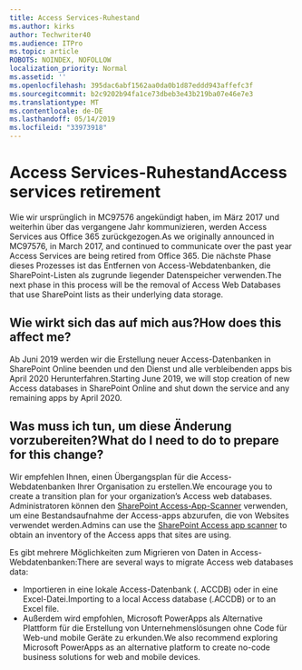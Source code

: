 ```yaml
---
title: Access Services-Ruhestand
ms.author: kirks
author: Techwriter40
ms.audience: ITPro
ms.topic: article
ROBOTS: NOINDEX, NOFOLLOW
localization_priority: Normal
ms.assetid: ''
ms.openlocfilehash: 395dac6abf1562aa0da0b1d87eddd943affefc3f
ms.sourcegitcommit: b2c9202b94fa1ce73dbeb3e43b219ba07e46e7e3
ms.translationtype: MT
ms.contentlocale: de-DE
ms.lasthandoff: 05/14/2019
ms.locfileid: "33973918"
---
```

# <a name="access-services-retirement"></a><span data-ttu-id="e4fa8-102">Access Services-Ruhestand</span><span class="sxs-lookup"><span data-stu-id="e4fa8-102">Access services retirement</span></span>

<span data-ttu-id="e4fa8-103">Wie wir ursprünglich in MC97576 angekündigt haben, im März 2017 und weiterhin über das vergangene Jahr kommunizieren, werden Access Services aus Office 365 zurückgezogen.</span><span class="sxs-lookup"><span data-stu-id="e4fa8-103">As we originally announced in MC97576, in March 2017, and continued to communicate over the past year Access Services are being retired from Office 365.</span></span> <span data-ttu-id="e4fa8-104">Die nächste Phase dieses Prozesses ist das Entfernen von Access-Webdatenbanken, die SharePoint-Listen als zugrunde liegender Datenspeicher verwenden.</span><span class="sxs-lookup"><span data-stu-id="e4fa8-104">The next phase in this process will be the removal of Access Web Databases that use SharePoint lists as their underlying data storage.</span></span>

## <a name="how-does-this-affect-me"></a><span data-ttu-id="e4fa8-105">Wie wirkt sich das auf mich aus?</span><span class="sxs-lookup"><span data-stu-id="e4fa8-105">How does this affect me?</span></span>

<span data-ttu-id="e4fa8-106">Ab Juni 2019 werden wir die Erstellung neuer Access-Datenbanken in SharePoint Online beenden und den Dienst und alle verbleibenden apps bis April 2020 Herunterfahren.</span><span class="sxs-lookup"><span data-stu-id="e4fa8-106">Starting June 2019, we will stop creation of new Access databases in SharePoint Online and shut down the service and any remaining apps by April 2020.</span></span>

## <a name="what-do-i-need-to-do-to-prepare-for-this-change"></a><span data-ttu-id="e4fa8-107">Was muss ich tun, um diese Änderung vorzubereiten?</span><span class="sxs-lookup"><span data-stu-id="e4fa8-107">What do I need to do to prepare for this change?</span></span>

<span data-ttu-id="e4fa8-108">Wir empfehlen Ihnen, einen Übergangsplan für die Access-Webdatenbanken Ihrer Organisation zu erstellen.</span><span class="sxs-lookup"><span data-stu-id="e4fa8-108">We encourage you to create a transition plan for your organization’s Access web databases.</span></span> <span data-ttu-id="e4fa8-109">Administratoren können den [SharePoint Access-App-Scanner](https://nam06.safelinks.protection.outlook.com/?url=https%3A%2F%2Fgithub.com%2FSharePoint%2FPnP-Tools%2Ftree%2Fmaster%2FSolutions%2FSharePoint.AccessApp.Scanner&data=02%7C01%7Csalarson%40microsoft.com%7C0f8afc9cd02f45ac32d708d6d26c5b40%7C72f988bf86f141af91ab2d7cd011db47%7C1%7C0%7C636927760189423652&sdata=xH%2FPQdPyyGEUBiXfMwUAhBE4UmsuBa4JhFDZUbjUkZU%3D&reserved=0) verwenden, um eine Bestandsaufnahme der Access-apps abzurufen, die von Websites verwendet werden.</span><span class="sxs-lookup"><span data-stu-id="e4fa8-109">Admins can use the [SharePoint Access app scanner](https://nam06.safelinks.protection.outlook.com/?url=https%3A%2F%2Fgithub.com%2FSharePoint%2FPnP-Tools%2Ftree%2Fmaster%2FSolutions%2FSharePoint.AccessApp.Scanner&data=02%7C01%7Csalarson%40microsoft.com%7C0f8afc9cd02f45ac32d708d6d26c5b40%7C72f988bf86f141af91ab2d7cd011db47%7C1%7C0%7C636927760189423652&sdata=xH%2FPQdPyyGEUBiXfMwUAhBE4UmsuBa4JhFDZUbjUkZU%3D&reserved=0) to obtain an inventory of the Access apps that sites are using.</span></span> 

<span data-ttu-id="e4fa8-110">Es gibt mehrere Möglichkeiten zum Migrieren von Daten in Access-Webdatenbanken:</span><span class="sxs-lookup"><span data-stu-id="e4fa8-110">There are several ways to migrate Access web databases data:</span></span>

- <span data-ttu-id="e4fa8-111">Importieren in eine lokale Access-Datenbank (. ACCDB) oder in eine Excel-Datei.</span><span class="sxs-lookup"><span data-stu-id="e4fa8-111">Importing to a local Access database (.ACCDB) or to an Excel file.</span></span>
- <span data-ttu-id="e4fa8-112">Außerdem wird empfohlen, Microsoft PowerApps als Alternative Plattform für die Erstellung von Unternehmenslösungen ohne Code für Web-und mobile Geräte zu erkunden.</span><span class="sxs-lookup"><span data-stu-id="e4fa8-112">We also recommend exploring Microsoft PowerApps as an alternative platform to create no-code business solutions for web and mobile devices.</span></span>